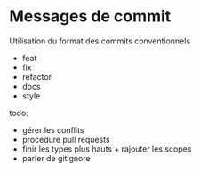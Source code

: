 # Messages de commit

Utilisation du format des commits conventionnels

- feat
- fix
- refactor
- docs
- style

todo: 
- gérer les conflits
- procédure pull requests
- finir les types plus hauts + rajouter les scopes
- parler de gitignore
